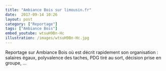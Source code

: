 ```yaml
---
title: "Ambiance Bois sur limousin.fr"
date:  2017-09-14 10:26
layout: post
category: ["Reportage"]
tags: ["Ambiance Bois"]
embed_youtube: wtsuH9Bn-Hc
illustration: /images/wtsuH9Bn-Hc.jpg
---
```


Reportage sur Ambiance Bois où est décrit rapidement son organisation : salaires égaux, polyvalence des taches, PDG tiré au sort, décision prise en groupe, ...
